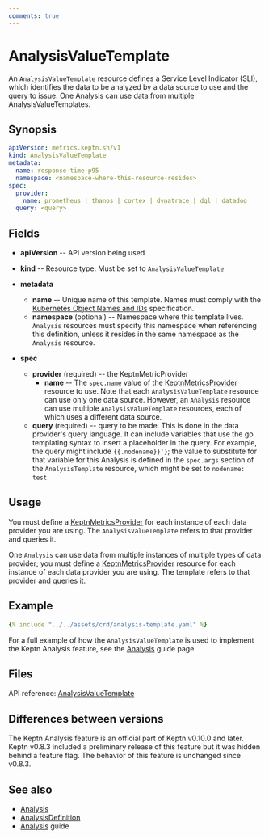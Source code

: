 ```yaml
---
comments: true
---
```


# AnalysisValueTemplate

An `AnalysisValueTemplate` resource
defines a Service Level Indicator (SLI),
which identifies the data to be analyzed
by a data source to use and the query to issue.
One Analysis can use data from multiple AnalysisValueTemplates.

## Synopsis

```yaml
apiVersion: metrics.keptn.sh/v1
kind: AnalysisValueTemplate
metadata:
  name: response-time-p95
  namespace: <namespace-where-this-resource-resides>
spec:
  provider:
    name: prometheus | thanos | cortex | dynatrace | dql | datadog
  query: <query>
```

## Fields

- **apiVersion** -- API version being used
- **kind** -- Resource type.
  Must be set to `AnalysisValueTemplate`
- **metadata**

    - **name** -- Unique name of this template.
       Names must comply with the
       [Kubernetes Object Names and IDs](https://kubernetes.io/docs/concepts/overview/working-with-objects/names/#dns-subdomain-names)
       specification.
    - **namespace** (optional) -- Namespace where this template lives.
       `Analysis` resources must specify this namespace
       when referencing this definition,
       unless it resides in the same namespace as the `Analysis` resource.

- **spec**
    - **provider** (required) -- the KeptnMetricProvider
        - **name** -- The `spec.name` value of the
            [KeptnMetricsProvider](metricsprovider.md) resource to use.
            Note that each `AnalysisValueTemplate` resource
            can use only one data source.
            However, an `Analysis` resource
            can use multiple `AnalysisValueTemplate` resources,
            each of which uses a different data source.
    - **query** (required) -- query to be made.
       This is done in the data provider's query language.
       It can include variables that use the go templating syntax
       to insert a placeholder in the query.
       For example, the query might include `{{.nodename}}'}`;
       the value to substitute for that variable for this Analysis
       is defined in the `spec.args` section of the `AnalysisTemplate` resource,
       which might be set to `nodename: test`.

## Usage

You must define a
[KeptnMetricsProvider](metricsprovider.md)
for each instance of each data provider you are using.
The `AnalysisValueTemplate` refers to that provider and queries it.

One `Analysis` can use data from multiple instances
of multiple types of data provider;
you must define a
[KeptnMetricsProvider](metricsprovider.md)
resource for each instance of each data provider you are using.
The template refers to that provider and queries it.

## Example

```yaml
{% include "../../assets/crd/analysis-template.yaml" %}
```

For a full example of how the `AnalysisValueTemplate` is used
to implement the Keptn Analysis feature, see the
[Analysis](../../guides/slo.md)
guide page.

## Files

API reference:
[AnalysisValueTemplate](../api-reference/metrics/v1/index.md#analysisvaluetemplate)

## Differences between versions

The Keptn Analysis feature is an official part of Keptn v0.10.0 and later.
Keptn v0.8.3 included a preliminary release of this feature
but it was hidden behind a feature flag.
The behavior of this feature is unchanged since v0.8.3.

## See also

- [Analysis](analysis.md)
- [AnalysisDefinition](analysisdefinition.md)
- [Analysis](../../guides/slo.md) guide
